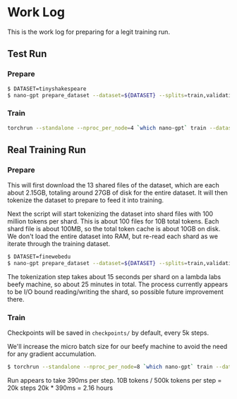 # Work Log

This is the work log for preparing for a legit training run.

## Test Run

### Prepare

```bash
$ DATASET=tinyshakespeare
$ nano-gpt prepare_dataset --dataset=${DATASET} --splits=train,validation
```

### Train

```bash
torchrun --standalone --nproc_per_node=4 `which nano-gpt` train --dataset=${DATASET}
```

## Real Training Run

### Prepare

This will first download the 13 shared files of the dataset, which are each about 2.15GB,
totaling around 27GB of disk for the entire dataset. It will then tokenize the
dataset to prepare to feed it into training.

Next the script will start tokenizing the dataset into shard files with
100 million tokens per shard. This is about 100 files for 10B total tokens. Each
shard file is about 100MB, so the total token cache is about 10GB on disk. We
don't load the entire dataset into RAM, but re-read each shard as we iterate
through the training dataset.

```bash
$ DATASET=finewebedu
$ nano-gpt prepare_dataset --dataset=${DATASET} --splits=train,validation
```

The tokenization step takes about 15 seconds per shard on a lambda labs beefy
machine, so about 25 minutes in total. The process currently appears to be I/O
bound reading/writing the shard, so possible future improvement there.

### Train

Checkpoints will be saved in `checkpoints/` by default, every 5k steps.

We'll increase the micro batch size for our beefy machine to avoid the
need for any gradient accumulation.

```bash
$ torchrun --standalone --nproc_per_node=8 `which nano-gpt` train --dataset=${DATASET} --micro-batch-size=64 --hellaswag_samples=250
```

Run appears to take 390ms per step.
10B tokens / 500k tokens per step = 20k steps
20k * 390ms = 2.16 hours
